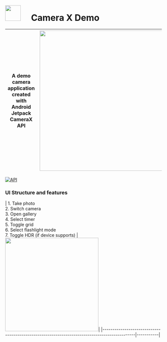 # <img src="https://github.com/robertlevonyan/CameraXDemo/blob/master/CameraXDemo/app/src/main/ic_launcher-web.png"  width="50" height="50" /> &nbsp;&nbsp;&nbsp; Camera X Demo

|A demo camera application created with Android Jetpack CameraX API|<img src="https://github.com/robertlevonyan/CameraXDemo/blob/master/media/camerax.png"  width="450" />|
|----------------------------------------------------------------------------------------------|-----------|

[![API](https://img.shields.io/badge/API-14%2B-yellow.svg?style=flat-square)](https://android-arsenal.com/api?level=21)

### UI Structure and features 

| 1. Take photo <br />
2. Switch camera <br />
3. Open gallery <br />
4. Select timer <br />
5. Toggle grid <br />
6. Select flashlight mode <br />
7. Toggle HDR (if device supports) |<img src="https://github.com/robertlevonyan/CameraXDemo/blob/master/media/c1.jpg"  width="300" />| 
|----------------------------------------------------------------------------------------------|-----------|
